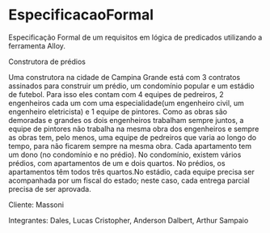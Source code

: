 # EspecificacaoFormal
Especificação Formal de um requisitos em lógica de predicados utilizando a ferramenta Alloy. 

Construtora de prédios

Uma construtora na cidade de Campina Grande está com 3 contratos assinados para construir um prédio, um condomínio popular e um estádio de futebol. Para isso eles contam com 4 equipes de pedreiros, 2 engenheiros cada um com uma especialidade(um engenheiro civil, um engenheiro eletricista) e 1 equipe de pintores. 
Como as obras são demoradas e grandes os dois engenheiros trabalham sempre juntos, a equipe de pintores não trabalha na mesma obra dos engenheiros e sempre as obras tem, pelo menos, uma equipe de pedreiros que varia ao longo do tempo, para não ficarem sempre na mesma obra. Cada apartamento tem um dono (no condomínio e no prédio). No condomínio, existem vários prédios, com apartamentos de um e dois quartos. No prédios, os apartamentos têm todos três quartos.No estádio, cada equipe precisa ser acompanhada por um fiscal do estado; neste caso, cada entrega parcial precisa de ser aprovada.

Cliente: Massoni

Integrantes: Dales, Lucas Cristopher, Anderson Dalbert, Arthur Sampaio
